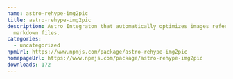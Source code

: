 ```yaml
---
name: astro-rehype-img2pic
title: astro-rehype-img2pic
description: Astro Integraton that automatically optimizes images referenced in
  markdown files.
categories:
  - uncategorized
npmUrl: https://www.npmjs.com/package/astro-rehype-img2pic
homepageUrl: https://www.npmjs.com/package/astro-rehype-img2pic
downloads: 172
---
```

